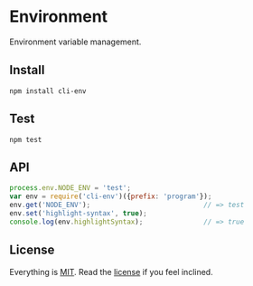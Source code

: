 # Environment

Environment variable management.

## Install

```
npm install cli-env
```

## Test

```
npm test
```

## API

```javascript
process.env.NODE_ENV = 'test';
var env = require('cli-env')({prefix: 'program'});
env.get('NODE_ENV');                            // => test
env.set('highlight-syntax', true);
console.log(env.highlightSyntax);               // => true
```

## License

Everything is [MIT](http://en.wikipedia.org/wiki/MIT_License). Read the [license](/LICENSE) if you feel inclined.
